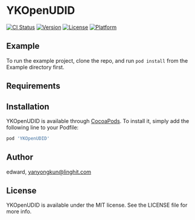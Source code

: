 # YKOpenUDID

[![CI Status](https://img.shields.io/travis/edward/YKOpenUDID.svg?style=flat)](https://travis-ci.org/edward/YKOpenUDID)
[![Version](https://img.shields.io/cocoapods/v/YKOpenUDID.svg?style=flat)](https://cocoapods.org/pods/YKOpenUDID)
[![License](https://img.shields.io/cocoapods/l/YKOpenUDID.svg?style=flat)](https://cocoapods.org/pods/YKOpenUDID)
[![Platform](https://img.shields.io/cocoapods/p/YKOpenUDID.svg?style=flat)](https://cocoapods.org/pods/YKOpenUDID)

## Example

To run the example project, clone the repo, and run `pod install` from the Example directory first.

## Requirements

## Installation

YKOpenUDID is available through [CocoaPods](https://cocoapods.org). To install
it, simply add the following line to your Podfile:

```ruby
pod 'YKOpenUDID'
```

## Author

edward, yanyongkun@linghit.com

## License

YKOpenUDID is available under the MIT license. See the LICENSE file for more info.
